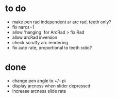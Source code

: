 # to do

* make pen rad independent ar arc rad, teeth only?
* fix narcs=1
* allow 'hanging' for ArcRad > fix Rad
* allow arcRad inversion
* check scruffy arc rendering
* fix auto rate, proportional to teeth ratio?

# done

* change pen angle to +/- pi
* display arcness when slider depressed 
* increase arcness slide rate

